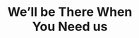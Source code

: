 ---
enable: true
badge: "Frequently Asked"
title: "We’ll be There When <br /> You Need us"
list:
  - question: "How secure is my financial data on your platform?"
    answer: "We take the security and privacy of your financial data very seriously. Our platform employs industry-standard encryption protocols to safeguard your information during transmission and storage."
  - question: "Do you offer phone support?"
    answer: "Yes, we offer phone support for all customers. Contact us during business hours for assistance."
  - question: "Can I use my own domain?"
    answer: "Yes, you can use your own domain with all plans. Go to your account settings to set up your custom domain."
  - question: "Do you offer a discount for annual plans?"
    answer: "Yes, we offer a 20% discount on all annual plans. Contact us for more information."
  - question: "Can I change my password?"
    answer: "Yes, you can change your password at any time. Go to your account settings to update your password."
  - question: "Do you offer a free plan?"
    answer: "Yes, we offer a free plan with limited features. Upgrade to a paid plan for full access to all features."

---